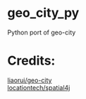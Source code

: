 # geo_city_py
Python port of geo-city

# Credits:
[liaorui/geo-city](https://github.com/liaorui/geo-city) <br>
[locationtech/spatial4j](https://github.com/locationtech/spatial4j)
